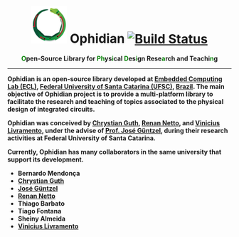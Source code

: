 # <center><img src="https://raw.githubusercontent.com/eclufsc/ophidian/master/logo.png" width=80> Ophidian [![Build Status](https://travis-ci.org/eclufsc/ophidian.svg?branch=development)](https://travis-ci.org/eclufsc/ophidian)
<center><span style="color:green"><b>O<b></span>pen-Source Library for <span style="color:green"><b>Ph</span>ys<span style="color:green"><b>i</span>cal <span style="color:green"><b>D</span>es<span style="color:green"><b>i</span>gn Rese<span style="color:green"><b>a</span>rch and Teachi<span style="color:green"><b>n</span>g </center>

-----------

Ophidian is an open-source library developed at [Embedded Computing Lab (ECL)](http://eclab.paginas.ufsc.br/), [Federal University of Santa Catarina (UFSC)](http://ufsc.br/), [Brazil](https://www.google.com.br/maps/place/Departamento+de+Inform%C3%A1tica+e+Estat%C3%ADstica/@-27.600561,-48.520762,17z/data=!3m1!4b1!4m5!3m4!1s0x95273900f56d3f99:0xc2fd35f96d3fb9b3!8m2!3d-27.6005658!4d-48.5185733?hl=en). The main objective of Ophidian project is to provide a multi-platform library to facilitate the research and teaching of topics associated to the physical design of integrated circuits.

Ophidian was conceived by [Chrystian Guth](http://csguth.com), [Renan Netto](https://renannetto.github.io/), and [Vinicius Livramento](http://vinilivramento.com), under the advise of [Prof. José Güntzel](https://www.inf.ufsc.br/~j.guntzel/), during their research activities at Federal University of Santa Catarina.

Currently, Ophidian has many collaborators in the same university that support its development.
* Bernardo Mendonça
* [Chrystian Guth](http://csguth.com)
* [José Güntzel](https://www.inf.ufsc.br/~j.guntzel/)
* [Renan Netto](https://renannetto.github.io/)
* Thiago Barbato
* Tiago Fontana
* Sheiny Almeida
* [Vinicius Livramento](http://vinilivramento.com)
